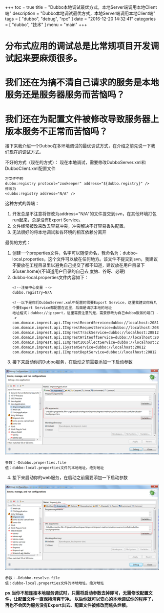 +++
toc = true
title = "Dubbo本地调试最优方式，本地Server端调用本地Client端"
description = "Dubbo本地调试最优方式，本地Server端调用本地Client端"
tags = [
    "dubbo",
	"debug",
	"rpc"
]
date = "2016-12-20 14:32:41"
categories = [
    "dubbo",
    "技术"
]
menu = "main"
+++


# 分布式应用的调试总是比常规项目开发调试起来要麻烦很多。

# 我们还在为搞不清自己请求的服务是本地服务还是服务器服务而苦恼吗？

# 我们还在为配置文件被修改导致服务器上版本服务不正常而苦恼吗？

接下来我介绍一个Dubbo在多环境调试的最优调试方式，在介绍之前先说一下我们现在的调试方式。

不好的方式（现在的方式）：
现在本地调试，需要修改DubboServer.xml和DubboClient.xml配置文件

```
将文件中的
dubbo:registry protocol="zookeeper" address="${dubbo.registry}" />
修改为
<dubbo:registry address="N/A" />
```
这种方式的弊端：

1. 开发总是不注意将修改为address="N/A"的文件提交到svn，在其他环境打包run起来，总是没有Export Service。
2. 文件经常被改来改去容易冲突，冲突解决不好容易丢失配置。
3. 无法很好的将本地调试和各环境的相互依赖分离开

最优的方式：

1. 创建一个properties文件，名字可以随便命名，我命名为：dubbo-local.properties，这个文件可以放在任何地方。该文件不提交到svn，我建议不要放在工程目录里以避免自己提交了都不知道，建议放在用户目录下${user.home}(不知道用户目录的自己去 度娘、谷哥、必硬)
2. dubbo-local.properties文件内容如下：
	```
	<!--注册中心变量 -->
	dubbo.registry=N/A
	 
	<!--以下是你们DubboServer.xml中配置的需要Export Service，这里我建议你有几个要Export Service都配置在这里，后面是请求本地的地址
	地址格式：dubbo://ip:port，这里需要注意的是，需要修改为自己dubbo服务的端口 -->
	com.domain.imprest.api.IImprestRecordService=dubbo://localhost:20812
	com.domain.imprest.api.IImprestRequestService=dubbo://localhost:20812
	com.domain.imprest.api.IImprestTrackService=dubbo://localhost:20812
	com.domain.imprest.api.IImprestWriteoffService=dubbo://localhost:20812
	com.domain.imprest.api.IImprestIOCollectService=dubbo://localhost:20812
	com.domain.imprest.api.ISystemService=dubbo://localhost:20812
	com.domain.imprest.api.IImprestDeptService=dubbo://localhost:20812
	```
3. 接下来启动你的Dubbo服务，在启动之前需要添加一下启动参数

![dubbo1](/img/dubbo/1.png)
```
参数：-Ddubbo.properties.file
值：dubbo-local.properties文件的本地地址，绝对地址
```
4. 接下来启动你的web服务，在启动之前需要添加一下启动参数

![dubbo2](/img/dubbo/2.png)
```
参数：-Ddubbo.resolve.file
值：dubbo-local.properties文件的本地地址，绝对地址
```
**ps.当你不想连接本地服务调试时，只需将启动参数去掉即可，无需修改配置文件，让配置文件一直保持清爽干净。
以后你就可以安心的本地调试你的程序了，再也不会因为服务没有Export出去、配置文件被修改而焦头烂额。**
